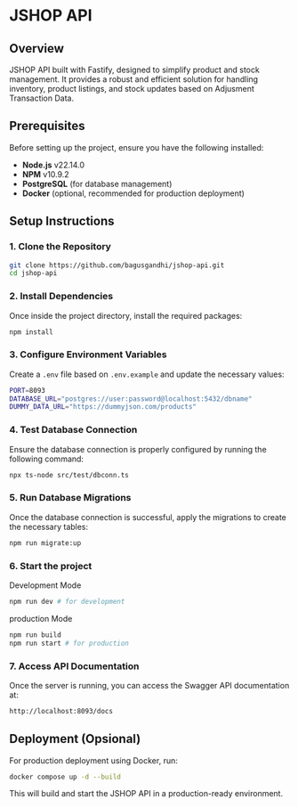 # JSHOP API

## Overview
JSHOP API built with Fastify, designed to simplify product and stock management. It provides a robust and efficient solution for handling inventory, product listings, and stock updates based on Adjusment Transaction Data.

## Prerequisites
Before setting up the project, ensure you have the following installed:

- **Node.js** v22.14.0
- **NPM** v10.9.2
- **PostgreSQL** (for database management)
- **Docker** (optional, recommended for production deployment)

## Setup Instructions

### 1. Clone the Repository
```bash
git clone https://github.com/bagusgandhi/jshop-api.git
cd jshop-api
```

### 2. Install Dependencies
Once inside the project directory, install the required packages:
```bash
npm install
```

### 3. Configure Environment Variables
Create a `.env` file based on `.env.example` and update the necessary values:
```bash
PORT=8093
DATABASE_URL="postgres://user:password@localhost:5432/dbname"
DUMMY_DATA_URL="https://dummyjson.com/products"
```

### 4. Test Database Connection
Ensure the database connection is properly configured by running the following command:
```bash
npx ts-node src/test/dbconn.ts
```

### 5. Run Database Migrations
Once the database connection is successful, apply the migrations to create the necessary tables:
```bash
npm run migrate:up
```

### 6. Start the project
Development Mode
```bash
npm run dev # for development
```
production  Mode
```bash
npm run build
npm run start # for production
```

### 7. Access API Documentation
Once the server is running, you can access the Swagger API documentation at:
```bash
http://localhost:8093/docs
```

## Deployment (Opsional)
For production deployment using Docker, run:
```bash
docker compose up -d --build
```

This will build and start the JSHOP API in a production-ready environment.



